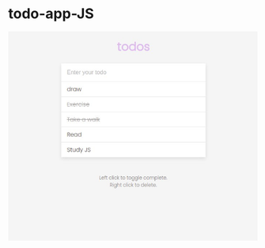 # todo-app-JS
![alt text](https://github.com/SayaliChinchole/todo-app-JS/blob/main/todo-app-js-ui.jpg)
